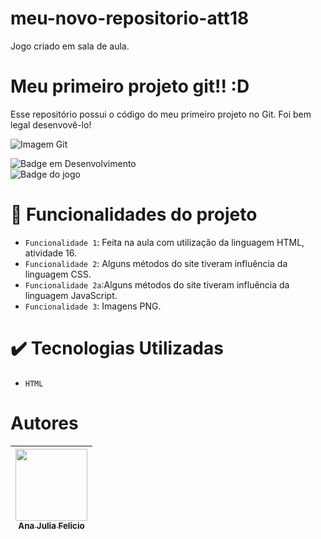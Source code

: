 # meu-novo-repositorio-att18
Jogo criado em sala de aula.
<h1 > Meu primeiro projeto git!! :D  </h1>
Esse repositório possui o código do meu primeiro projeto no Git. Foi bem legal desenvovê-lo!

![Imagem Git](https:https://www.canva.com/design/DAFThxm0itI/view)

![Badge em Desenvolvimento](http://img.shields.io/static/v1?label=STATUS&message=EM%20DESENVOLVIMENTO&color=GREEN&style=for-the-badge)
<br>
![Badge do jogo](https://https://img.shields.io/badge/-Ana%20Julia%20Felicio%20Ribras--Cria%C3%A7%C3%B5es-orange)
 
 # :hammer: Funcionalidades do projeto

- `Funcionalidade 1`: Feita na aula com utilização da linguagem HTML, atividade 16.
- `Funcionalidade 2`: Alguns métodos do site tiveram influência da linguagem CSS.
- `Funcionalidade 2a`:Alguns métodos do site tiveram influência da linguagem JavaScript.
- `Funcionalidade 3`: Imagens PNG.

# :heavy_check_mark: Tecnologias Utilizadas

- `HTML`

# Autores

| [<img src="https://github.com/AnaFelicio" width=115><br><sub>Ana Julia Felicio</sub>](https://https://github.com/AnaFelicio/meu-novo-repositorio-att18/edit/main/README.md)
| :---: |
